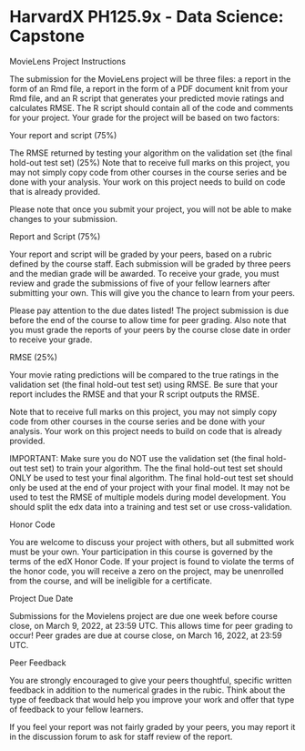# HarvardX PH125.9x - Data Science: Capstone

MovieLens Project Instructions

The submission for the MovieLens project will be three files: a report in the form of an Rmd file, a report in the form of a PDF document knit from your Rmd file, and an R script that generates your predicted movie ratings and calculates RMSE. The R script should contain all of the code and comments for your project. Your grade for the project will be based on two factors:


Your report and script (75%)

The RMSE returned by testing your algorithm on the validation set (the final hold-out test set) (25%)
Note that to receive full marks on this project, you may not simply copy code from other courses in the course series and be done with your analysis. Your work on this project needs to build on code that is already provided.

Please note that once you submit your project, you will not be able to make changes to your submission.


Report and Script (75%)

Your report and script will be graded by your peers, based on a rubric defined by the course staff. Each submission will be graded by three peers and the median grade will be awarded. To receive your grade, you must review and grade the submissions of five of your fellow learners after submitting your own. This will give you the chance to learn from your peers.

Please pay attention to the due dates listed! The project submission is due before the end of the course to allow time for peer grading. Also note that you must grade the reports of your peers by the course close date in order to receive your grade.


RMSE (25%)

Your movie rating predictions will be compared to the true ratings in the validation set (the final hold-out test set) using RMSE. Be sure that your report includes the RMSE and that your R script outputs the RMSE.

Note that to receive full marks on this project, you may not simply copy code from other courses in the course series and be done with your analysis. Your work on this project needs to build on code that is already provided.

IMPORTANT: Make sure you do NOT use the validation set (the final hold-out test set) to train your algorithm. The the final hold-out test set should ONLY be used to test your final algorithm. The final hold-out test set should only be used at the end of your project with your final model. It may not be used to test the RMSE of multiple models during model development. You should split the edx data into a training and test set or use cross-validation.


Honor Code

You are welcome to discuss your project with others, but all submitted work must be your own. Your participation in this course is governed by the terms of the edX Honor Code. If your project is found to violate the terms of the honor code, you will receive a zero on the project, may be unenrolled from the course, and will be ineligible for a certificate.


Project Due Date

Submissions for the Movielens project are due one week before course close, on March 9, 2022, at 23:59 UTC. This allows time for peer grading to occur! Peer grades are due at course close, on March 16, 2022, at 23:59 UTC.


Peer Feedback

You are strongly encouraged to give your peers thoughtful, specific written feedback in addition to the numerical grades in the rubic. Think about the type of feedback that would help you improve your work and offer that type of feedback to your fellow learners.

If you feel your report was not fairly graded by your peers, you may report it in the discussion forum to ask for staff review of the report.
